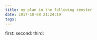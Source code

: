 ```yaml
---
title: my plan in the following semster
date: 2017-10-08 21:24:19
tags:
---
```


first:
second:
third:
